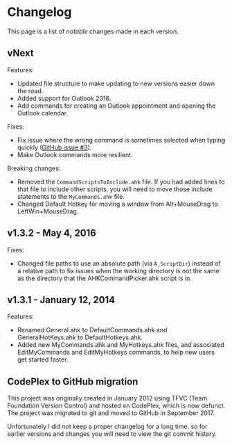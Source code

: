 # Changelog

This page is a list of _notable_ changes made in each version.

## vNext

Features:

- Updated file structure to make updating to new versions easier down the road.
- Added support for Outlook 2016.
- Add commands for creating an Outlook appointment and opening the Outlook calendar.

Fixes:

- Fix issue where the wrong command is sometimes selected when typing quickly ([GitHub issue #3](https://github.com/deadlydog/AHKCommandPicker/issues/3)).
- Make Outlook commands more resilient.

Breaking changes:

- Removed the `CommandScriptsToInclude.ahk` file.
  If you had added lines to that file to include other scripts, you will need to move those include statements to the `MyCommands.ahk` file.
- Changed Default Hotkey for moving a window from Alt+MouseDrag to LeftWin+MouseDrag.

## v1.3.2 - May 4, 2016

Fixes:

- Changed file paths to use an absolute path (via `A_ScriptDir`) instead of a relative path to fix issues when the working directory is not the same as the directory that the AHKCommandPicker.ahk script is in.

## v1.3.1 - January 12, 2014

Features:

- Renamed General.ahk to DefaultCommands.ahk and GeneralHotKeys.ahk to DefaultHotkeys.ahk.
- Added new MyCommands.ahk and MyHotkeys.ahk files, and associated EditMyCommands and EditMyHotkeys commands, to help new users get started faster.

## CodePlex to GitHub migration

This project was originally created in January 2012 using TFVC (Team Foundation Version Control) and hosted on CodePlex, which is now defunct.
The project was migrated to git and moved to GitHub in September 2017.

Unfortunately I did not keep a proper changelog for a long time, so for earlier versions and changes you will need to view the git commit history.
